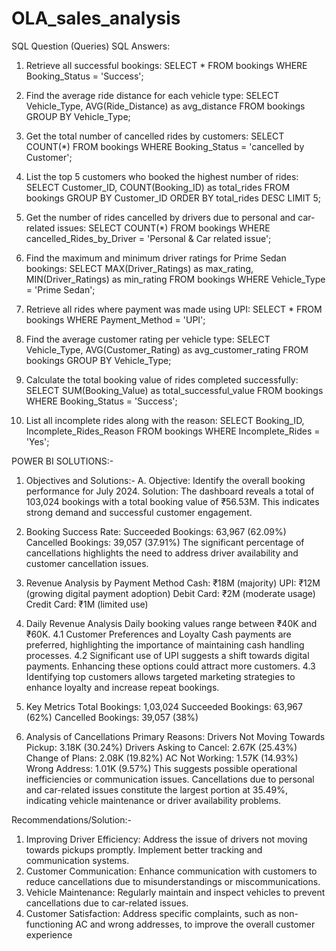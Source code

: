 # OLA_sales_analysis
SQL Question (Queries)
SQL Answers:
1. Retrieve all successful bookings:
SELECT * FROM bookings WHERE Booking_Status = 'Success';

2. Find the average ride distance for each vehicle type:
SELECT Vehicle_Type, AVG(Ride_Distance) as avg_distance FROM bookings GROUP BY
Vehicle_Type;

3. Get the total number of cancelled rides by customers:
SELECT COUNT(*) FROM bookings WHERE Booking_Status = 'cancelled by Customer';

4. List the top 5 customers who booked the highest number of rides:
SELECT Customer_ID, COUNT(Booking_ID) as total_rides FROM bookings GROUP BY
Customer_ID ORDER BY total_rides DESC LIMIT 5;

5. Get the number of rides cancelled by drivers due to personal and car-related issues:
SELECT COUNT(*) FROM bookings WHERE cancelled_Rides_by_Driver = 'Personal & Car
related issue';

6. Find the maximum and minimum driver ratings for Prime Sedan bookings:
SELECT MAX(Driver_Ratings) as max_rating, MIN(Driver_Ratings) as min_rating FROM
bookings WHERE Vehicle_Type = 'Prime Sedan';

7. Retrieve all rides where payment was made using UPI:
SELECT * FROM bookings WHERE Payment_Method = 'UPI';

8. Find the average customer rating per vehicle type:
SELECT Vehicle_Type, AVG(Customer_Rating) as avg_customer_rating FROM bookings
GROUP BY Vehicle_Type;

9. Calculate the total booking value of rides completed successfully:
SELECT SUM(Booking_Value) as total_successful_value FROM bookings WHERE
Booking_Status = 'Success';

10. List all incomplete rides along with the reason:
SELECT Booking_ID, Incomplete_Rides_Reason FROM bookings WHERE Incomplete_Rides =
'Yes';

POWER BI SOLUTIONS:-  
1. Objectives and Solutions:-
A. Objective: Identify the overall booking performance for July 2024.
Solution: The dashboard reveals a total of 103,024 bookings with a total booking value of ₹56.53M. This indicates strong demand and successful customer engagement.

2. Booking Success Rate:
Succeeded Bookings: 63,967 (62.09%)
Cancelled Bookings: 39,057 (37.91%)
The significant percentage of cancellations highlights the need to address driver availability and customer cancellation issues.

3. Revenue Analysis by Payment Method
Cash: ₹18M (majority)
UPI: ₹12M (growing digital payment adoption)
Debit Card: ₹2M (moderate usage)
Credit Card: ₹1M (limited use)

4. Daily Revenue Analysis
Daily booking values range between ₹40K and ₹60K.
 4.1 Customer Preferences and Loyalty
Cash payments are preferred, highlighting the importance of maintaining cash handling processes.
 4.2 Significant use of UPI suggests a shift towards digital payments. Enhancing these options could attract more customers.
 4.3 Identifying top customers allows targeted marketing strategies to enhance loyalty and increase repeat bookings.

5. Key Metrics
Total Bookings: 1,03,024
Succeeded Bookings: 63,967 (62%)
Cancelled Bookings: 39,057 (38%)

6. Analysis of Cancellations
Primary Reasons:
Drivers Not Moving Towards Pickup: 3.18K (30.24%)
Drivers Asking to Cancel: 2.67K (25.43%)
Change of Plans: 2.08K (19.82%)
AC Not Working: 1.57K (14.93%)
Wrong Address: 1.01K (9.57%)
This suggests possible operational inefficiencies or communication issues.
Cancellations due to personal and car-related issues constitute the largest portion at 35.49%, indicating vehicle maintenance or driver availability problems.

Recommendations/Solution:-
1. Improving Driver Efficiency: Address the issue of drivers not moving towards pickups promptly. Implement better tracking and communication systems.
2. Customer Communication: Enhance communication with customers to reduce cancellations due to misunderstandings or miscommunications.
3. Vehicle Maintenance: Regularly maintain and inspect vehicles to prevent cancellations due to car-related issues.
4. Customer Satisfaction: Address specific complaints, such as non-functioning AC and wrong addresses, to improve the overall customer experience
